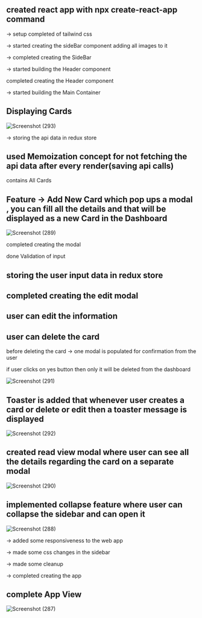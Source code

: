 ## created react app with npx create-react-app command

 -> setup completed of tailwind css 

 -> started creating the sideBar component
 adding all images to it

-> completed creating the SideBar

-> started building the Header component

completed creating the Header component

-> started building the Main Container

## Displaying Cards

![Screenshot (293)](https://github.com/vivekChenna/Seequenze-Assignment/assets/99558167/a344afc2-77a6-4cc0-ba16-909013779367)

-> storing the api data in redux store

## used Memoization concept for not fetching the api data after every render(saving api calls)

contains 
All Cards 
## Feature -> Add New Card which pop ups a modal , you can fill all the details and that will be displayed as a new Card in the Dashboard

![Screenshot (289)](https://github.com/vivekChenna/Seequenze-Assignment/assets/99558167/41d015e8-4c10-478e-9d3c-ff0375e890d2)

completed creating the modal

done Validation of input

## storing the user input data in redux store

## completed creating the edit modal

## user can edit the information

## user can delete the card



before deleting the card -> one modal is populated for confirmation from the user

if user clicks on yes button then only it will be deleted from the dashboard

![Screenshot (291)](https://github.com/vivekChenna/Seequenze-Assignment/assets/99558167/554608dc-9cec-49a7-ab5b-9e571597eb07)


## Toaster is added that whenever user creates a card or delete or edit then a toaster message is displayed

![Screenshot (292)](https://github.com/vivekChenna/Seequenze-Assignment/assets/99558167/d6e15632-171f-48b5-abee-6d490c27ef44)


## created read view modal where user can see all the details regarding the card on a separate modal

![Screenshot (290)](https://github.com/vivekChenna/Seequenze-Assignment/assets/99558167/584e74be-2730-4e4f-88a5-b3eb5fdbf83c)

## implemented collapse feature where user can collapse the sidebar and can open it

![Screenshot (288)](https://github.com/vivekChenna/Seequenze-Assignment/assets/99558167/77d6c5fd-1a34-4332-9b21-e2962affb5de)


-> added some responsiveness to the web app

-> made some css changes in the sidebar 

->  made some cleanup 

-> completed creating the app

## complete App View

![Screenshot (287)](https://github.com/vivekChenna/Seequenze-Assignment/assets/99558167/f11a6999-5148-4308-96bc-0b2e6c74621e)

